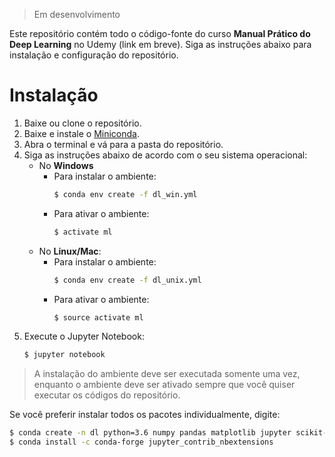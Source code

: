 > Em desenvolvimento

Este repositório contém todo o código-fonte do curso __Manual Prático do Deep Learning__ no Udemy (link em breve). Siga as instruções abaixo para instalação e configuração do repositório.

# Instalação

1. Baixe ou clone o repositório.
2. Baixe e instale o [Miniconda](https://conda.io/miniconda.html).
3. Abra o terminal e vá para a pasta do repositório.
4. Siga as instruções abaixo de acordo com o seu sistema operacional:
    - No __Windows__
        - Para instalar o ambiente:
            ```sh
            $ conda env create -f dl_win.yml
            ```
        - Para ativar o ambiente: 
            ```sh
            $ activate ml
            ```
    - No __Linux/Mac__:
        - Para instalar o ambiente:
            ```sh
            $ conda env create -f dl_unix.yml
            ```
        - Para ativar o ambiente: 
            ```sh
            $ source activate ml
            ```
5. Execute o Jupyter Notebook:
    ```sh
    $ jupyter notebook
    ```
> A instalação do ambiente deve ser executada somente uma vez, enquanto o ambiente deve ser ativado sempre que você quiser executar os códigos do repositório.

Se você preferir instalar todos os pacotes individualmente, digite:
```sh
$ conda create -n dl python=3.6 numpy pandas matplotlib jupyter scikit-learn widgetsnbextension
$ conda install -c conda-forge jupyter_contrib_nbextensions
```